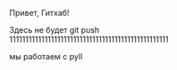 Привет, Гитхаб!

Здесь не будет git push  
11111111111111111111111111111111111111111111111111

мы работаем с pyll

